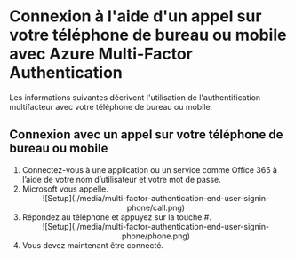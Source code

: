 
<properties
	pageTitle="Connexion à l'aide d'un appel sur votre téléphone de bureau ou mobile avec Azure Multi-Factor Authentication"
	description="Cette page décrit la connexion d’un utilisateur à l’aide de son téléphone mobile."
	services="multi-factor-authentication"
	documentationCenter=""
	authors="kgremban"
	manager="femila"
	editor="curtland"/>

<tags
	ms.service="multi-factor-authentication"
	ms.workload="identity"
	ms.tgt_pltfrm="na"
	ms.devlang="na"
	ms.topic="article"
	ms.date="08/04/2016"
	ms.author="kgremban"/>

# Connexion à l'aide d'un appel sur votre téléphone de bureau ou mobile avec Azure Multi-Factor Authentication

Les informations suivantes décrivent l'utilisation de l'authentification multifacteur avec votre téléphone de bureau ou mobile.

## Connexion avec un appel sur votre téléphone de bureau ou mobile

<ol>

<li>Connectez-vous à une application ou un service comme Office&#160;365 à l’aide de votre nom d’utilisateur et votre mot de passe.</li>
<li>Microsoft vous appelle.</li>


<center>![Setup](./media/multi-factor-authentication-end-user-signin-phone/call.png)</center>

<li>Répondez au téléphone et appuyez sur la touche #.</li>

<center>![Setup](./media/multi-factor-authentication-end-user-signin-phone/phone.png)</center>


<li>Vous devez maintenant être connecté.</li>

<!---HONumber=AcomDC_0921_2016-->